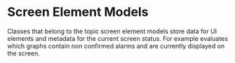 # Screen Element Models

Classes that belong to the topic screen element models store data for UI elements and metadata for the current screen status. For example evaluates which graphs contain non confirmed alarms and are currently displayed on the screen.